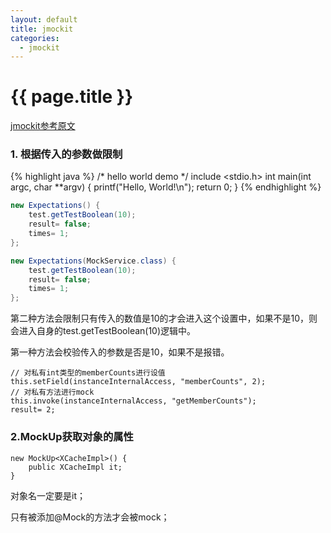 ```yaml
---
layout: default
title: jmockit 
categories:
  - jmockit
---
```


# {{ page.title }}

[jmockit参考原文](http://www.iteye.com/blogs/tag/jmockit)

### 1. 根据传入的参数做限制

{% highlight java %}
/* hello world demo */
include <stdio.h>
int main(int argc, char **argv)
{
    printf("Hello, World!\n");
    return 0;
}
{% endhighlight %}

```java
new Expectations() {
	test.getTestBoolean(10);
	result= false;
	times= 1;
};

new Expectations(MockService.class) {
	test.getTestBoolean(10);
	result= false;
	times= 1;
};
```

第二种方法会限制只有传入的数值是10的才会进入这个设置中，如果不是10，则会进入自身的test.getTestBoolean(10)逻辑中。

第一种方法会校验传入的参数是否是10，如果不是报错。

	// 对私有int类型的memberCounts进行设值
	this.setField(instanceInternalAccess, "memberCounts", 2);
	// 对私有方法进行mock
	this.invoke(instanceInternalAccess, "getMemberCounts");
	result= 2;


### 2.MockUp获取对象的属性

	new MockUp<XCacheImpl>() {
		public XCacheImpl it;
	}

对象名一定要是it；

只有被添加@Mock的方法才会被mock；
